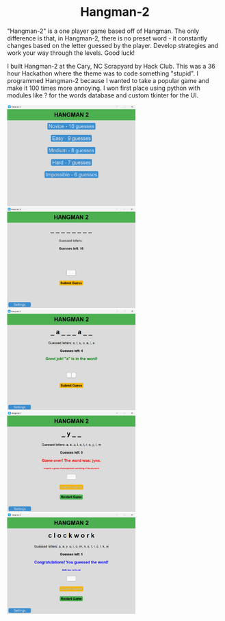 <h1 align="center">Hangman-2</h1>

<p>"Hangman-2" is a one player game based off of Hangman. The only difference is that, in Hangman-2, there is no preset word - it constantly changes based on the letter guessed by the player. Develop strategies and work your way through the levels. Good luck!</p>

<p>I built Hangman-2 at the Cary, NC Scrapyard by Hack Club. This was a 36 hour Hackathon where the theme was to code something "stupid". I programmed Hangman-2 because I wanted to take a popular game and make it 100 times more annoying. I won first place using python with modules like ? for the words database and custom tkinter for the UI.</p>

<div>
  <img src="imgs/Hangman-2 img-1.png" width=300px>
  <img src="imgs/Hangman-2 img-2.png" width=300px>
  <img src="imgs/Hangman-2 img-3.png" width=300px>
  <img src="imgs/Hangman-2 img-4.png" width=300px>
  <img src="imgs/Hangman-2 img-5.png" width=300px>
</div>
